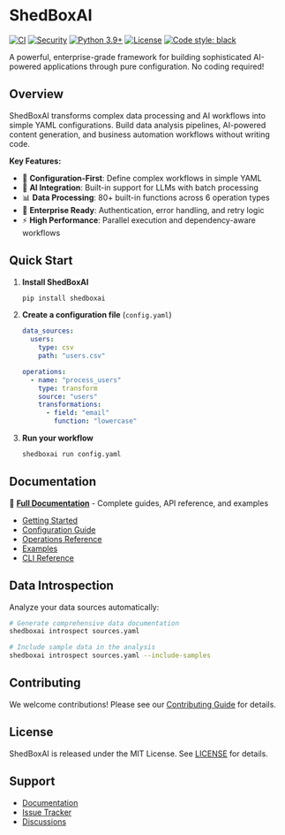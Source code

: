 # ShedBoxAI

[![CI](https://github.com/ShedBoxAI/ShedBoxAI/workflows/🧪%20Tests%20%26%20Quality/badge.svg)](https://github.com/ShedBoxAI/ShedBoxAI/actions/workflows/ci.yml)
[![Security](https://github.com/ShedBoxAI/ShedBoxAI/workflows/🔒%20Security%20Scan/badge.svg)](https://github.com/ShedBoxAI/ShedBoxAI/actions/workflows/security.yml)
[![Python 3.9+](https://img.shields.io/badge/python-3.9+-blue.svg)](https://www.python.org/downloads/)
[![License](https://img.shields.io/badge/license-BSD--3--Clause-blue.svg)](LICENSE)
[![Code style: black](https://img.shields.io/badge/code%20style-black-000000.svg)](https://github.com/psf/black)

A powerful, enterprise-grade framework for building sophisticated AI-powered applications through pure configuration. No coding required!

## Overview

ShedBoxAI transforms complex data processing and AI workflows into simple YAML configurations. Build data analysis pipelines, AI-powered content generation, and business automation workflows without writing code.

**Key Features:**
- 🔧 **Configuration-First**: Define complex workflows in simple YAML
- 🤖 **AI Integration**: Built-in support for LLMs with batch processing
- 📊 **Data Processing**: 80+ built-in functions across 6 operation types
- 🔐 **Enterprise Ready**: Authentication, error handling, and retry logic
- ⚡ **High Performance**: Parallel execution and dependency-aware workflows

## Quick Start

1. **Install ShedBoxAI**
   ```bash
   pip install shedboxai
   ```

2. **Create a configuration file** (`config.yaml`)
   ```yaml
   data_sources:
     users:
       type: csv
       path: "users.csv"

   operations:
     - name: "process_users"
       type: transform
       source: "users"
       transformations:
         - field: "email"
           function: "lowercase"
   ```

3. **Run your workflow**
   ```bash
   shedboxai run config.yaml
   ```

## Documentation

📖 **[Full Documentation](https://shedboxai.com/)** - Complete guides, API reference, and examples

- [Getting Started](https://shedboxai.com/docs/getting-started/installation)
- [Configuration Guide](https://shedboxai.com/docs/configuration/data-sources)
- [Operations Reference](https://shedboxai.com/docs/operations/)
- [Examples](https://shedboxai.com/docs/examples)
- [CLI Reference](https://shedboxai.com/docs/cli-reference/run-command)

## Data Introspection

Analyze your data sources automatically:

```bash
# Generate comprehensive data documentation
shedboxai introspect sources.yaml

# Include sample data in the analysis
shedboxai introspect sources.yaml --include-samples
```

## Contributing

We welcome contributions! Please see our [Contributing Guide](CONTRIBUTING.md) for details.

## License

ShedBoxAI is released under the MIT License. See [LICENSE](LICENSE) for details.

## Support

- [Documentation](https://shedboxai.github.io)
- [Issue Tracker](https://github.com/ShedBoxAI/ShedBoxAI/issues)
- [Discussions](https://github.com/ShedBoxAI/ShedBoxAI/discussions)
